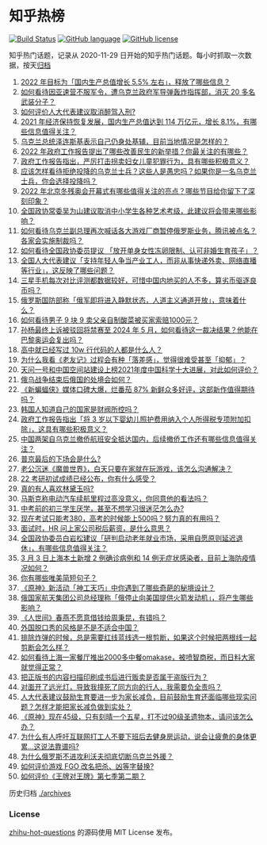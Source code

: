 # 知乎热榜
[![Build Status](https://github.com/ToWeLong/zhihu-hot-questions/workflows/CI/badge.svg)](https://github.com/ToWeLong/zhihu-hot-questions/actions)
[![GitHub language](https://img.shields.io/badge/language-golang-orange.svg)](https://golang.org/)
[![GitHub license](https://img.shields.io/github/license/ToWeLong/zhihu-hot-questions)](https://github.com/ToWeLong/zhihu-hot-questions/blob/main/LICENSE)

知乎热门话题，记录从 2020-11-29 日开始的知乎热门话题。每小时抓取一次数据，按天[归档](./archives)

<!-- BEGIN -->

1. [2022 年目标为「国内生产总值增长 5.5% 左右」，释放了哪些信息？](https://www.zhihu.com/question/520131608)
1. [如何看待因亚速营不服军令，遭乌克兰政府军导弹轰炸指挥部，消灭 20 多名武装分子？](https://www.zhihu.com/question/520045402)
1. [如何评价人大代表建议取消醉驾入刑?](https://www.zhihu.com/question/519930506)
1. [2021 年经济保持恢复发展，国内生产总值达到 114 万亿元，增长 8.1%，有哪些信息值得关注？](https://www.zhihu.com/question/520130020)
1. [乌克兰总统泽连斯基表示自己仍身处基辅，目前当地情况是怎样的？](https://www.zhihu.com/question/520122339)
1. [2022 年政府工作报告提出了哪些改善民生的新举措？你最关注的有哪些？](https://www.zhihu.com/question/520137347)
1. [政府工作报告指出，严厉打击拐卖妇女儿童犯罪行为，具有哪些积极意义？](https://www.zhihu.com/question/520136183)
1. [应该怎样看待拒绝投降的乌克兰士兵？这些人是愚忠吗？如果你是一名乌克兰士兵，你会选择投降吗？](https://www.zhihu.com/question/518670835)
1. [2022 年北京冬残奥会开幕式有哪些值得关注的亮点？哪些节目给你留下了深刻印象？](https://www.zhihu.com/question/520041172)
1. [全国政协常委吴为山建议取消中小学生各种艺术考级，此建议将会带来哪些影响？](https://www.zhihu.com/question/519983147)
1. [如何看待乌克兰副总理再次喊话各大游戏厂商暂停俄罗斯业务，腾讯被点名？各家会实施制裁吗？](https://www.zhihu.com/question/520017375)
1. [如何看待全国政协委员提议 「放开单身女性冻卵限制、认可非婚生育孩子」？](https://www.zhihu.com/question/519578796)
1. [全国人大代表建议「支持年轻人争当产业工人，而非从事快递外卖、网络直播等行业」，这反映了哪些问题？](https://www.zhihu.com/question/520144586)
1. [三星手机每次对比评测都数据较好，可惜中国内地买的人不多，算劣币驱逐良币吗？](https://www.zhihu.com/question/511593165)
1. [俄罗斯国防部称「俄军即将进入静默状态，人道主义通道开放」，意味着什么？](https://www.zhihu.com/question/520177707)
1. [如何看待男子 9 块 9 卖父亲自制酸菜被买家索赔1000元？](https://www.zhihu.com/question/519981307)
1. [孙杨最终上诉被驳回将禁赛至 2024 年 5 月，如何看待这一裁决结果？他能在巴黎奥运会复出吗？](https://www.zhihu.com/question/520136593)
1. [高中就已经写过 10w 行代码的人都是什么人？](https://www.zhihu.com/question/516703724)
1. [为什么我看《老友记》过程会有种「落差感」，觉得很难受甚至「抑郁」？](https://www.zhihu.com/question/518993729)
1. [天问一号和中国空间站建设上榜2021年度中国科学十大进展，对此如何评价？](https://www.zhihu.com/question/519164359)
1. [俄乌战争结束后俄国的处境会如何？](https://www.zhihu.com/question/520105141)
1. [《新蝙蝠侠》媒体口碑大爆，烂番茄 87% 新鲜众多好评，这部新作值得期待吗？](https://www.zhihu.com/question/519359475)
1. [韩国人知道自己的国家是财阀所控吗？](https://www.zhihu.com/question/455151506)
1. [政府工作报告指出「将 3 岁以下婴幼儿照护费用纳入个人所得税专项附加扣除」，这具有哪些积极意义？](https://www.zhihu.com/question/520135743)
1. [中国两架自乌克兰撤侨航班安全抵达国内，后续撤侨工作还有哪些信息值得关注？](https://www.zhihu.com/question/520121922)
1. [普京最后的下场会是什么?](https://www.zhihu.com/question/519231526)
1. [老公沉迷《魔兽世界》，白天只要在家就在玩游戏，该怎么沟通解决？](https://www.zhihu.com/question/492997580)
1. [22 考研初试成绩已经公布，你有什么感受？](https://www.zhihu.com/question/519953322)
1. [真的有人喜欢林黛玉吗?](https://www.zhihu.com/question/520050709)
1. [马斯克称电动汽车续航里程过高没意义，你同意他的看法吗？](https://www.zhihu.com/question/519933919)
1. [中考前的初三学生厌学，甚至不想学习很迷茫怎么办?](https://www.zhihu.com/question/520122237)
1. [现在考试只能考380，高考的时候能上500吗？努力真的有用吗？](https://www.zhihu.com/question/517410524)
1. [面试时，HR 问上家公司税后薪资，是什么意思？](https://www.zhihu.com/question/517294584)
1. [全国政协委员白岩松建议「研判启动老年就业市场，采用自愿原则延迟退休」，有哪些信息值得关注？](https://www.zhihu.com/question/519962287)
1. [3 月 3 日上海本土新增 2 例确诊病例和 14 例无症状感染者，目前上海防疫情况如何？](https://www.zhihu.com/question/519942634)
1. [你有哪些唯美简短句子？](https://www.zhihu.com/question/505390748)
1. [《原神》新活动「神工天巧」中你遇到了哪些奇葩的秘境设计？](https://www.zhihu.com/question/519595492)
1. [俄国家航天集团公司总经理称「俄停止向美国提供火箭发动机」，将产生哪些影响？](https://www.zhihu.com/question/519836849)
1. [《人世间》春燕不愿意借钱给周秉昆，有错吗？](https://www.zhihu.com/question/519068769)
1. [外国脱口秀的风格是不是不适合中国？](https://www.zhihu.com/question/432824134)
1. [排除炸弹的时候，总是需要红线蓝线选一根剪断，如果这个时候把两根线一起剪断会怎么样？](https://www.zhihu.com/question/385868580)
1. [如何看待上海一家餐厅推出2000多中餐omakase，被喷智商税，而日料大家就觉得正常？](https://www.zhihu.com/question/519931791)
1. [把正版书的内容扫描印刷成书后进行贩卖是否属于盗版行为？](https://www.zhihu.com/question/516645930)
1. [对面开了远光灯，导致我撞死了同方向的行人，我需要负全责吗？](https://www.zhihu.com/question/518862438)
1. [人大代表建议鼓励生育要进一步为家长减负，目前鼓励生育还面临哪些现实问题？怎样才能把家长减负做到实处？](https://www.zhihu.com/question/519941451)
1. [《原神》现在45级，只有刻晴一个五星，打不过90级圣遗物本，请问该怎么办？](https://www.zhihu.com/question/520125514)
1. [为什么有人呼吁互联网打工人不要下班后去健身房运动，说会让疲惫的身体更累…这说法靠谱吗?](https://www.zhihu.com/question/519018868)
1. [为什么俄罗斯不进攻利沃夫彻底切断乌克兰外援？](https://www.zhihu.com/question/519530215)
1. [如何评价游戏 FGO 改名把杀、凶等字替换?](https://www.zhihu.com/question/519732232)
1. [如何评价《王牌对王牌》第七季第二期？](https://www.zhihu.com/question/519628826)

<!-- END -->

历史归档 [./archives](./archives)


### License
[zhihu-hot-questions](https://github.com/towelong/zhihu-hot-questions) 的源码使用 MIT License 发布。